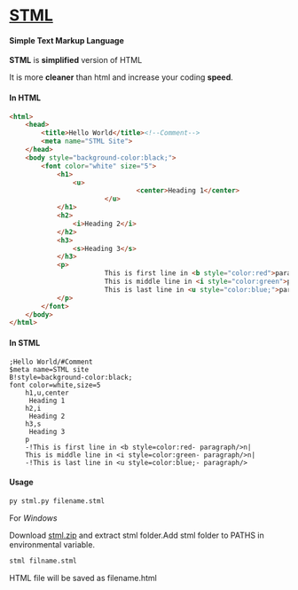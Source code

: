 # <u>**STML**</u>

#### Simple Text Markup Language

**STML** is **simplified** version of HTML

It is more **cleaner** than html and increase your coding **speed**. 

#### In HTML

``` html
<html>
	<head>
		<title>Hello World</title><!--Comment-->
        <meta name="STML Site">
	</head>
	<body style="background-color:black;">
		<font color="white" size="5">
			<h1>
				<u>
                    			<center>Heading 1</center>
              		  	</u>
			</h1>
			<h2>
				<i>Heading 2</i>
			</h2>
			<h3>
				<s>Heading 3</s>
			</h3>
			<p>
                		This is first line in <b style="color:red">paragraph</b><br>
                		This is middle line in <i style="color:green">paragraph</i><br>
                		This is last line in <u style="color:blue;">paragraph</u>
			</p>
		</font>
	</body>
</html>
```

#### In STML

```STML
;Hello World/#Comment
$meta name=STML site
B!style=background-color:black;
font color=white,size=5
	h1,u,center
	 Heading 1
	h2,i
	 Heading 2
	h3,s
	 Heading 3
	p
	-!This is first line in <b style=color:red- paragraph/>n|
	This is middle line in <i style=color:green- paragraph/>n|
	-!This is last line in <u style=color:blue;- paragraph/>
```

#### Usage

```bash
py stml.py filename.stml
```
For *Windows*

Download [stml.zip](https://drive.google.com/uc?export=download&id=1F_dwS92XnjJnBcbYYbkn5_W2z-3ky1mX) and extract stml folder.Add stml folder to PATHS in environmental variable.

```cmd
stml filname.stml
```

HTML file will be saved as filename.html
